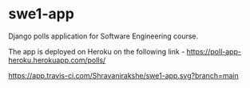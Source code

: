 # swe1-app
Django polls application for Software Engineering course.

The app is deployed on Heroku on the following link - https://poll-app-heroku.herokuapp.com/polls/

https://app.travis-ci.com/Shravanirakshe/swe1-app.svg?branch=main
